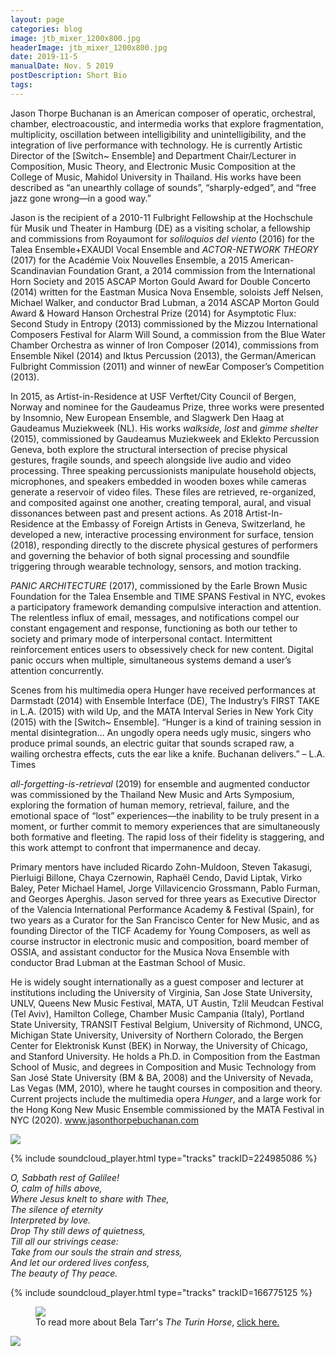 ```yaml
---
layout: page
categories: blog
image: jtb_mixer_1200x800.jpg
headerImage: jtb_mixer_1200x800.jpg
date: 2019-11-5
manualDate: Nov. 5 2019
postDescription: Short Bio
tags:
---
```




Jason Thorpe Buchanan is an American composer of operatic, orchestral, chamber, electroacoustic, and intermedia works that explore fragmentation, multiplicity, oscillation between intelligibility and unintelligibility, and the integration of live performance with technology. He is currently Artistic Director of the [Switch~ Ensemble] and Department Chair/Lecturer in Composition, Music Theory, and Electronic Music Composition at the College of Music, Mahidol University in Thailand. His works have been described as “an unearthly collage of sounds”, “sharply-edged”, and “free jazz gone wrong—in a good way.”

Jason is the recipient of a 2010-11 Fulbright Fellowship at the Hochschule für Musik und Theater in Hamburg (DE) as a visiting scholar, a fellowship and commissions from Royaumont for *soliloquios del viento* (2016) for the Talea Ensemble+EXAUDI Vocal Ensemble and *ACTOR-NETWORK THEORY* (2017) for the Académie Voix Nouvelles Ensemble, a 2015 American-Scandinavian Foundation Grant, a 2014 commission from the International Horn Society and 2015 ASCAP Morton Gould Award for Double Concerto (2014) written for the Eastman Musica Nova Ensemble, soloists Jeff Nelsen, Michael Walker, and conductor Brad Lubman, a 2014 ASCAP Morton Gould Award & Howard Hanson Orchestral Prize (2014) for Asymptotic Flux: Second Study in Entropy (2013) commissioned by the Mizzou International Composers Festival for Alarm Will Sound, a commission from the Blue Water Chamber Orchestra as winner of Iron Composer (2014), commissions from Ensemble Nikel (2014) and Iktus Percussion (2013), the German/American Fulbright Commission (2011) and winner of newEar Composer’s Competition (2013).

In 2015, as Artist-in-Residence at USF Verftet/City Council of Bergen, Norway and nominee for the Gaudeamus Prize, three works were presented by Insomnio, New European Ensemble, and Slagwerk Den Haag at Gaudeamus Muziekweek (NL). His works *walkside, lost* and *gimme shelter* (2015), commissioned by Gaudeamus Muziekweek and Eklekto Percussion Geneva, both explore the structural intersection of precise physical gestures, fragile sounds, and speech alongside live audio and video processing. Three speaking percussionists manipulate household objects, microphones, and speakers embedded in wooden boxes while cameras generate a reservoir of video files. These files are retrieved, re-organized, and composited against one another, creating temporal, aural, and visual dissonances between past and present actions. As 2018 Artist-In-Residence at the Embassy of Foreign Artists in Geneva, Switzerland, he developed a new, interactive processing environment for surface, tension (2018), responding directly to the discrete physical gestures of performers and governing the behavior of both signal processing and soundfile triggering through wearable technology, sensors, and motion tracking.

*PANIC ARCHITECTURE* (2017), commissioned by the Earle Brown Music Foundation for the Talea Ensemble and TIME SPANS Festival in NYC, evokes a participatory framework demanding compulsive interaction and attention. The relentless influx of email, messages, and notifications compel our constant engagement and response, functioning as both our tether to society and primary mode of interpersonal contact. Intermittent reinforcement entices users to obsessively check for new content. Digital panic occurs when multiple, simultaneous systems demand a user’s attention concurrently.

Scenes from his multimedia opera Hunger have received performances at Darmstadt (2014) with Ensemble Interface (DE), The Industry’s FIRST TAKE in L.A. (2015) with wild Up, and the MATA Interval Series in New York City (2015) with the [Switch~ Ensemble]. “Hunger is a kind of training session in mental disintegration… An ungodly opera needs ugly music, singers who produce primal sounds, an electric guitar that sounds scraped raw, a wailing orchestra effects, cuts the ear like a knife. Buchanan delivers.” – L.A. Times

*all-forgetting-is-retrieval* (2019) for ensemble and augmented conductor was commissioned by the Thailand New Music and Arts Symposium, exploring the formation of human memory, retrieval, failure, and the emotional space of “lost” experiences—the inability to be truly present in a moment, or further commit to memory experiences that are simultaneously both formative and fleeting. The rapid loss of their fidelity is staggering, and this work attempt to confront that impermanence and decay.

Primary mentors have included Ricardo Zohn-Muldoon, Steven Takasugi, Pierluigi Billone, Chaya Czernowin, Raphaël Cendo, David Liptak, Virko Baley, Peter Michael Hamel, Jorge Villavicencio Grossmann, Pablo Furman, and Georges Aperghis. Jason served for three years as Executive Director of the Valencia International Performance Academy & Festival (Spain), for two years as a Curator for the San Francisco Center for New Music, and as founding Director of the TICF Academy for Young Composers, as well as course instructor in electronic music and composition, board member of OSSIA, and assistant conductor for the Musica Nova Ensemble with conductor Brad Lubman at the Eastman School of Music.

He is widely sought internationally as a guest composer and lecturer at institutions including the University of Virginia, San Jose State University, UNLV, Queens New Music Festival, MATA, UT Austin, Tzlil Meudcan Festival (Tel Aviv), Hamilton College, Chamber Music Campania (Italy), Portland State University, TRANSIT Festival Belgium, University of Richmond, UNCG, Michigan State University, University of Northern Colorado, the Bergen Center for Elektronisk Kunst (BEK) in Norway, the University of Chicago, and Stanford University. He holds a Ph.D. in Composition from the Eastman School of Music, and degrees in Composition and Music Technology from San José State University (BM & BA, 2008) and the University of Nevada, Las Vegas (MM, 2010), where he taught courses in composition and theory. Current projects include the multimedia opera *Hunger*, and a large work for the Hong Kong New Music Ensemble commissioned by the MATA Festival in NYC (2020). www.jasonthorpebuchanan.com



<img class="float-sm-right col-sm-6 col-lg-5 p4-0 pb-3" src="{{ site.images }}/sivan-post/DSC_2705.jpg">



{% include soundcloud_player.html type="tracks" trackID=224985086 %}


<div class="col-sm-6 text-center mx-auto mb-3">
<em>O, Sabbath rest of Galilee!</em><br>
<em>O, calm of hills above,</em><br>
<em>Where Jesus knelt to share with Thee,</em><br>
<em>The silence of eternity</em><br>
<em>Interpreted by love.</em><br>
<em>Drop Thy still dews of quietness,</em><br>
<em>Till all our strivings cease:</em><br>
<em>Take from our souls the strain and stress,</em><br>
<em>And let our ordered lives confess,</em><br>
<em>The beauty of Thy peace.</em>
</div>

{% include soundcloud_player.html type="tracks" trackID=166775125 %}

<div class="col-sm-6 mx-auto">
  <figure class="figure">
    <img src="{{ site.images }}/sivan-post/bela-tarr.jpg" class="figure-img img-fluid">
    <figcaption class="figure-caption text-center">To read more about Bela Tarr's <em>The Turin Horse</em>, <a href="https://www.nytimes.com/2012/02/10/movies/the-turin-horse-from-bela-tarr.html">click here.</a></figcaption>
  </figure>
</div>

<img class="float-sm-right col-sm-6 col-lg-5 p4-0 pb-3" src="{{ site.images }}/sivan-post/Sivan-Eldar_01-2.jpg">
